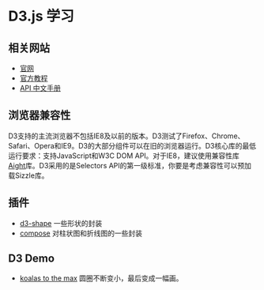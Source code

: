 # D3.js 学习

## 相关网站
* [官网](http://d3js.org/)
* [官方教程](https://github.com/mbostock/d3/wiki/Tutorials)
* [API 中文手册](https://github.com/mbostock/d3/wiki/API--%E4%B8%AD%E6%96%87%E6%89%8B%E5%86%8C)

## 浏览器兼容性
D3支持的主流浏览器不包括IE8及以前的版本。D3测试了Firefox、Chrome、Safari、Opera和IE9。D3的大部分组件可以在旧的浏览器运行。D3核心库的最低运行要求：支持JavaScript和W3C DOM API。对于IE8，建议使用兼容性库 [Aight](https://github.com/shawnbot/aight)库。D3采用的是Selectors API的第一级标准，你要是考虑兼容性可以预加载Sizzle库。

## 插件
* [d3-shape](https://github.com/d3/d3-shape) 一些形状的封装
* [compose](http://csnw.github.io/d3.compose) 对柱状图和折线图的一些封装

## D3 Demo
* [koalas to the max](http://www.koalastothemax.com/) 圆圈不断变小，最后变成一幅画。